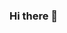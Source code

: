 ### Hi there 👋

<!--
**JJhofmeister/JJhofmeister** is a ✨ _special_ ✨ repository because its `README.md` (this file) appears on your GitHub profile.

Here are some ideas to get you started:

- 🔭 I’m currently working on building my portfolio
- 🌱 I’m currently learning Python
- 👯 I’m looking to collaborate on some of my future projects with Python
- 🤔 I’m looking for help with Python
- 💬 Ask me about anything
- 📫 How to reach me: Email is jjhofmeister333@gmail.com5
- 😄 Pronouns: He/Him
- ⚡ Fun fact: i gave up a promising feild in mechanics because i want an office job.
-->
